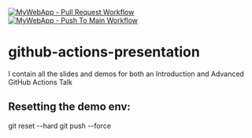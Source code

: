 [![MyWebApp - Pull Request Workflow](https://github.com/mickeygoussetorg/github-actions-presentation/actions/workflows/mywebapp-pr.yml/badge.svg?branch=mickeygousset%2Fcreate-real-world-demo)](https://github.com/mickeygoussetorg/github-actions-presentation/actions/workflows/mywebapp-pr.yml) [![MyWebApp - Push To Main Workflow](https://github.com/mickeygoussetorg/github-actions-presentation/actions/workflows/mywebapp-push-to-main.yml/badge.svg)](https://github.com/mickeygoussetorg/github-actions-presentation/actions/workflows/mywebapp-push-to-main.yml)

# github-actions-presentation
I contain all the slides and demos for both an Introduction and Advanced GitHub Actions Talk

## Resetting the demo env:

git reset --hard <the latest version>
git push --force


